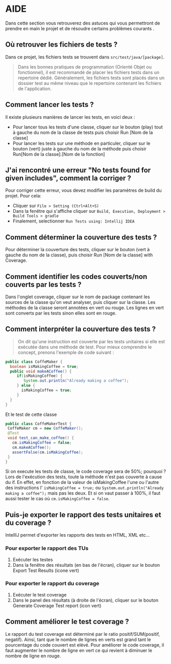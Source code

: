# AIDE
Dans cette section vous retrouverez des astuces qui vous permettront de prendre en main le projet et de résoudre certains problèmes courants . 

## Où retrouver les fichiers de tests ? 

Dans ce projet, les fichiers tests se trouvent dans ```src/test/java/[package]```.

> Dans les bonnes pratiques de programmation (Orienté Objet ou fonctionnel), il est recommandé de placer les fichiers tests dans un repertoire dédié. Généralement, 
les fichiers tests sont placés dans un dossier test au même niveau que le repertoire contenant les fichiers de l'application. 
 
 ## Comment lancer les tests ? 
 Il existe plusieurs manières de lancer les tests, en voici deux : 
 - Pour lancer tous les tests d'une classe, cliquer sur le bouton (play) tout à gauche du nom de la classe de tests puis choisir Run [Nom de la classe]
 - Pour lancer les tests sur une méthode en particuler, cliquer sur le bouton (vert) juste à gauche du nom de la méthode puis choisir Run[Nom de la classe].[Nom de la fonction]

## J'ai rencontré une erreur "No tests found for given includes", comment la corriger ? 
Pour corriger cette erreur, vous devez modifier les paramètres de build du projet. Pour cela: 
- Cliquer sur ```File > Setting (Ctrl+Alt+S)```
- Dans la fenêtre qui s'affiche cliquer sur ```Build, Execution, Deployment > Build Tools > gradle```
- Finalement, selectionner ```Run Tests using: Intellij IDEA```

## Comment déterminer la couverture des tests ? 
Pour déterminer la couverture des tests, cliquer sur le bouton (vert à gauche du nom de la classe), puis choisir Run [Nom de la classe] with Coverage. 

## Comment identifier les codes couverts/non couverts par les tests ? 
Dans l'onglet coverage, cliquer sur le nom de package contenant les sources de la classe qu'on veut analyser, puis cliquer sur la classe. Les méthodes de la classe 
seront annotées en vert ou rouge. Les lignes en vert sont converts par les tests sinon elles sont en rouge. 

## Comment interpréter la couverture des tests ? 
> On dit qu'une instruction est couverte par les tests unitaires si elle est exécutée dans une méthode de test. 
Pour mieux comprendre le concept, prenons l'exemple de code suivant :
```Java
public class CoffeMaker {
  boolean isMakingCoffee = true; 
  public void makeACoffee() {
     if(isMakingCoffee) {
        System.out.println("Already making a coffee");
     } else {
       isMakingCoffee = true;
     }
  }
}
```
Et le test de cette classe 
```java
public class CoffeMakerTest {
 CoffeMaker cm = new CoffeMaker(); 
 @Test
 void test_can_make_coffee() {
   cm.isMakingCoffee = false;
   cm.makeACoffee();
   assertFalse(cm.isMakingCoffee);
 }
}
```
Si on execute les tests de classe, le code coverage sera de 50%; pourquoi ? 
Lors de l'exécution des tests, toute la méthode n'est pas couverte à cause du if. En effet, en fonction de la valeur de isMakingCoffee l'une ou l'autre des instructions
l' ```isMakingCoffee = true;``` ou ```System.out.println("Already making a coffee");``` mais pas les deux. 
Et si on vaut passer à 100%, il faut aussi tester le cas où ```cm.isMakingCoffee = false```.  


## Puis-je exporter le rapport des tests unitaires et du coverage ? 
IntellIJ permet d'exporter les rapports des tests en HTML, XML etc... 

### Pour exporter le rapport des TUs
1. Exécuter les testes 
2. Dans la fenêtre des résultats (en bas de l'écran), cliquer sur le bouton Export Test Results (icone vert)

### Pour exporter le rapport du coverage 
1. Exécuter le test coverage 
2. Dans le panel des résultats (à droite de l'écran), cliquer sur le bouton Generate Coverage Test report (icon vert)

## Comment améliorer le test coverage ? 
Le rapport du test coverage est déterminé par le ratio positif/SUM(positif, negatif). Ainsi, tant que le nombre de lignes en verts est grand tant le pourcentage du
code couvert est elévé. Pour améliorer le code coverage, il faut augmenter le nombre de ligne en vert ce qui revient à diminuer le nombre de ligne en rouge. 


